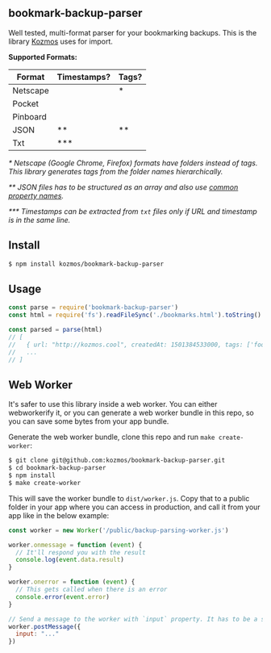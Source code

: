 ## bookmark-backup-parser

Well tested, multi-format parser for your bookmarking backups. This is the library [Kozmos](https://getkozmos.com) uses for import.

**Supported Formats:**

| Format | Timestamps? | Tags? |
| --- | --- | --- |
| Netscape |  | * |
| Pocket |  |  |
| Pinboard |  |  |
| JSON | ** | ** |
| Txt  | *** |  |

*\* Netscape (Google Chrome, Firefox) formats have folders instead of tags. This library generates tags from the folder names hierarchically.*

*\*\* JSON files has to be structured as an array and also use [common property names](https://github.com/kozmos/bookmark-backup-parser/tree/master/lib/json.js#L3).*

*\*\*\* Timestamps can be extracted from `txt` files only if URL and timestamp is in the same line.*

## Install

```bash
$ npm install kozmos/bookmark-backup-parser
```

## Usage

```js
const parse = require('bookmark-backup-parser')
const html = require('fs').readFileSync('./bookmarks.html').toString()

const parsed = parse(html)
// [
//   { url: "http://kozmos.cool", createdAt: 1501384533000, tags: ['foo', 'bar'] },
//   ...
// ]
```

## Web Worker

It's safer to use this library inside a web worker. You can either webworkerify it,
or you can generate a web worker bundle in this repo, so you can save some bytes from your app bundle.

Generate the web worker bundle, clone this repo and run `make create-worker`:

```bash
$ git clone git@github.com:kozmos/bookmark-backup-parser.git
$ cd bookmark-backup-parser
$ npm install
$ make create-worker
```

This will save the worker bundle to `dist/worker.js`. Copy that to a public
folder in your app where you can access in production, and call it from your app
like in the below example:

```js
const worker = new Worker('/public/backup-parsing-worker.js')

worker.onmessage = function (event) {
  // It'll respond you with the result
  console.log(event.data.result)
}

worker.onerror = function (event) {
  // This gets called when there is an error
  console.error(event.error)
}

// Send a message to the worker with `input` property. It has to be a string.
worker.postMessage({
  input: "..."
})
```
